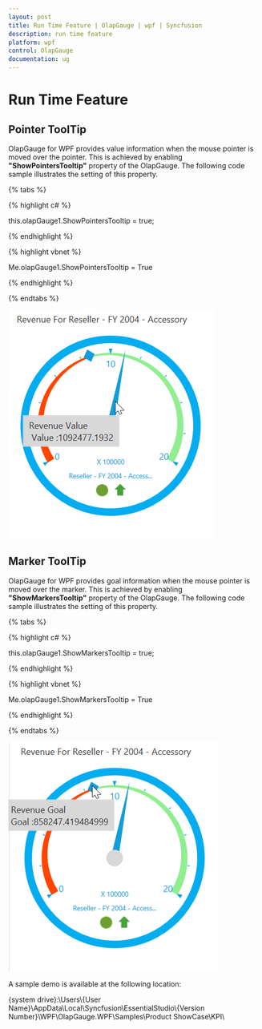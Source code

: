 ```yaml
---
layout: post
title: Run Time Feature | OlapGauge | wpf | Syncfusion
description: run time feature
platform: wpf
control: OlapGauge
documentation: ug
---
```


# Run Time Feature

## Pointer ToolTip

OlapGauge for WPF provides value information when the mouse pointer is moved over the pointer. This is achieved by enabling **"ShowPointersTooltip"** property of the OlapGauge. The following code sample illustrates the setting of this property.

{% tabs %}

{% highlight c# %}
 
this.olapGauge1.ShowPointersTooltip = true;

{% endhighlight %}

{% highlight vbnet %}
  
Me.olapGauge1.ShowPointersTooltip = True

{% endhighlight %}

{% endtabs %}

![](Run-Time-Feature_images/Run-Time-Feature_img1.png)

## Marker ToolTip

OlapGauge for WPF provides goal information when the mouse pointer is moved over the marker. This is achieved by enabling **"ShowMarkersTooltip"** property of the OlapGauge. The following code sample illustrates the setting of this property.

{% tabs %}

{% highlight c# %}
 
this.olapGauge1.ShowMarkersTooltip = true;

{% endhighlight %}

{% highlight vbnet %}
  
Me.olapGauge1.ShowMarkersTooltip = True

{% endhighlight %}

{% endtabs %}

![](Run-Time-Feature_images/Run-Time-Feature_img2.png)

A sample demo is available at the following location:

{system drive}:\Users\\{User Name}\AppData\Local\Syncfusion\EssentialStudio\\{Version Number}\WPF\OlapGauge.WPF\Samples\Product ShowCase\KPI\

